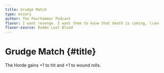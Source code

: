 ```yaml
---
title: Grudge Match
type: misery
author: The Poorhammer Podcast
flavor: I want revenge. I want them to know that death is coming, \\and there is nothing they can do to stop it.
flavor-source: Rambo Last Blood
---
```


# Grudge Match {#title}

The Horde gains +1 to hit and +1 to wound rolls.
